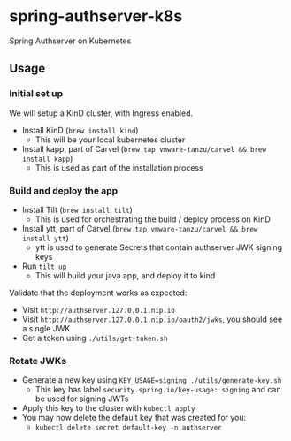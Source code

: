 # spring-authserver-k8s

Spring Authserver on Kubernetes

## Usage

### Initial set up

We will setup a KinD cluster, with Ingress enabled.

- Install KinD (`brew install kind`)
  - This will be your local kubernetes cluster
- Install kapp, part of Carvel (`brew tap vmware-tanzu/carvel && brew install kapp`)
  - This is used as part of the installation process

### Build and deploy the app

- Install Tilt (`brew install tilt`)
  - This is used for orchestrating the build / deploy process on KinD
- Install ytt, part of Carvel (`brew tap vmware-tanzu/carvel && brew install ytt`)
  - ytt is used to generate Secrets that contain authserver JWK signing keys
- Run `tilt up`
  - This will build your java app, and deploy it to kind

Validate that the deployment works as expected:
- Visit `http://authserver.127.0.0.1.nip.io`
- Visit `http://authserver.127.0.0.1.nip.io/oauth2/jwks`, you should see a single JWK
- Get a token using `./utils/get-token.sh`

### Rotate JWKs

- Generate a new key using `KEY_USAGE=signing ./utils/generate-key.sh`
  - This key has label `security.spring.io/key-usage: signing` and can be used for signing JWTs
- Apply this key to the cluster with `kubectl apply`
- You may now delete the default key that was created for you:
  - `kubectl delete secret default-key -n authserver`
